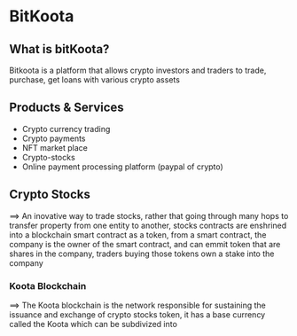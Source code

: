# BitKoota 

## What is bitKoota? 

Bitkoota is a platform that allows crypto investors and traders to trade, purchase, 
get loans with various crypto assets 

## Products & Services 

- Crypto currency trading 
- Crypto payments 
- NFT market place 
- Crypto-stocks 
- Online payment processing platform (paypal of crypto)


## Crypto Stocks 

==> An inovative way to trade stocks, rather that going through many hops to transfer property 
from one entity to another, stocks contracts are enshrined into a blockchain smart contract as 
a token, from a smart contract, the company is the owner of the smart contract, and can emmit 
token that are shares in the company, traders buying those tokens own a stake into the company

### Koota Blockchain 

==> The Koota blockchain is the network responsible for sustaining the issuance and exchange 
of crypto stocks token, it has a base currency called the Koota which can be subdivized into